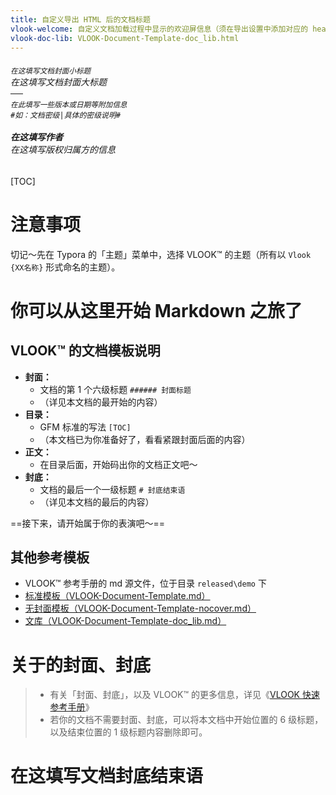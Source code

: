 ```yaml
---
title: 自定义导出 HTML 后的文档标题
vlook-welcome: 自定义文档加载过程中显示的欢迎屏信息（须在导出设置中添加对应的 head 信息，详见 VLOOK™ 快速参考手册）
vlook-doc-lib: VLOOK-Document-Template-doc_lib.html
---
```


###### <sub>在这填写文档封面小标题</sub><br>在这填写文档封面大标题<br>──<br><sup>在此填写一些版本或日期等附加信息</sup><br>`#如：文档密级|具体的密级说明#`<br><br>**在这填写作者**<br>*在这填写版权归属方的信息*

[TOC]

# 注意事项

切记～先在 Typora 的「主题」菜单中，选择 VLOOK™ 的主题（所有以 `Vlook {XX名称}` 形式命名的主题）。

# 你可以从这里开始 Markdown 之旅了

## VLOOK™ 的文档模板说明

- **封面：**
  - 文档的第 1 个六级标题 `###### 封面标题`
  - （详见本文档的最开始的内容）
- **目录：**
  - GFM 标准的写法 `[TOC]`
  - （本文档已为你准备好了，看看紧跟封面后面的内容）
- **正文：**
  - 在目录后面，开始码出你的文档正文吧～
- **封底：**
  - 文档的最后一个一级标题 `# 封底结束语`
  - （详见本文档的最后的内容）

==接下来，请开始属于你的表演吧～==

## 其他参考模板

- VLOOK™ 参考手册的 md 源文件，位于目录 `released\demo` 下
- [标准模板（VLOOK-Document-Template.md）](VLOOK-Document-Template.md?xmd=off)
- [无封面模板（VLOOK-Document-Template-nocover.md）](VLOOK-Document-Template-nocover.md?xmd=off)
- [文库（VLOOK-Document-Template-doc_lib.md）](VLOOK-Document-Template-doc_lib.md?xmd=off)

# 关于的封面、封底

>  - 有关「封面、封底」，以及 VLOOK™ 的更多信息，详见《[VLOOK 快速参考手册](https://madmaxchow.github.io/VLOOK/guide.html#封面、封底)》
>  - 若你的文档不需要封面、封底，可以将本文档中开始位置的 6 级标题，以及结束位置的 1 级标题内容删除即可。


# 在这填写文档封底结束语